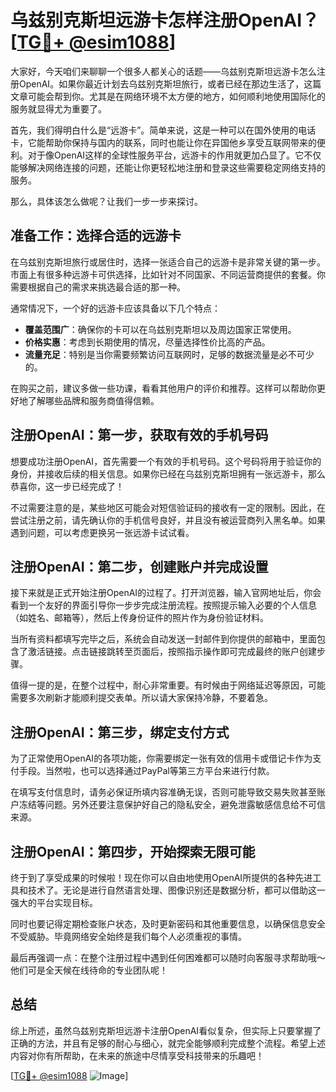 # 乌兹别克斯坦远游卡怎样注册OpenAI？[[TG💪+ @esim1088](https://t.me/s/esim1088)]

大家好，今天咱们来聊聊一个很多人都关心的话题——乌兹别克斯坦远游卡怎么注册OpenAI。如果你最近计划去乌兹别克斯坦旅行，或者已经在那边生活了，这篇文章可能会帮到你。尤其是在网络环境不太方便的地方，如何顺利地使用国际化的服务就显得尤为重要了。

首先，我们得明白什么是“远游卡”。简单来说，这是一种可以在国外使用的电话卡，它能帮助你保持与国内的联系，同时也能让你在异国他乡享受互联网带来的便利。对于像OpenAI这样的全球性服务平台，远游卡的作用就更加凸显了。它不仅能够解决网络连接的问题，还能让你更轻松地注册和登录这些需要稳定网络支持的服务。

那么，具体该怎么做呢？让我们一步一步来探讨。

## 准备工作：选择合适的远游卡

在乌兹别克斯坦旅行或居住时，选择一张适合自己的远游卡是非常关键的第一步。市面上有很多种远游卡可供选择，比如针对不同国家、不同运营商提供的套餐。你需要根据自己的需求来挑选最合适的那一种。

通常情况下，一个好的远游卡应该具备以下几个特点：

- **覆盖范围广**：确保你的卡可以在乌兹别克斯坦以及周边国家正常使用。
- **价格实惠**：考虑到长期使用的情况，尽量选择性价比高的产品。
- **流量充足**：特别是当你需要频繁访问互联网时，足够的数据流量是必不可少的。

在购买之前，建议多做一些功课，看看其他用户的评价和推荐。这样可以帮助你更好地了解哪些品牌和服务商值得信赖。

## 注册OpenAI：第一步，获取有效的手机号码

想要成功注册OpenAI，首先需要一个有效的手机号码。这个号码将用于验证你的身份，并接收后续的相关信息。如果你已经在乌兹别克斯坦拥有一张远游卡，那么恭喜你，这一步已经完成了！

不过需要注意的是，某些地区可能会对短信验证码的接收有一定的限制。因此，在尝试注册之前，请先确认你的手机信号良好，并且没有被运营商列入黑名单。如果遇到问题，可以考虑更换另一张远游卡试试看。

## 注册OpenAI：第二步，创建账户并完成设置

接下来就是正式开始注册OpenAI的过程了。打开浏览器，输入官网地址后，你会看到一个友好的界面引导你一步步完成注册流程。按照提示输入必要的个人信息（如姓名、邮箱等），然后上传身份证件的照片作为身份验证材料。

当所有资料都填写完毕之后，系统会自动发送一封邮件到你提供的邮箱中，里面包含了激活链接。点击链接跳转至页面后，按照指示操作即可完成最终的账户创建步骤。

值得一提的是，在整个过程中，耐心非常重要。有时候由于网络延迟等原因，可能需要多次刷新才能顺利提交表单。所以请大家保持冷静，不要着急。

## 注册OpenAI：第三步，绑定支付方式

为了正常使用OpenAI的各项功能，你需要绑定一张有效的信用卡或借记卡作为支付手段。当然啦，也可以选择通过PayPal等第三方平台来进行付款。

在填写支付信息时，请务必保证所填内容准确无误，否则可能导致交易失败甚至账户冻结等问题。另外还要注意保护好自己的隐私安全，避免泄露敏感信息给不可信来源。

## 注册OpenAI：第四步，开始探索无限可能

终于到了享受成果的时候啦！现在你可以自由地使用OpenAI所提供的各种先进工具和技术了。无论是进行自然语言处理、图像识别还是数据分析，都可以借助这一强大的平台实现目标。

同时也要记得定期检查账户状态，及时更新密码和其他重要信息，以确保信息安全不受威胁。毕竟网络安全始终是我们每个人必须重视的事情。

最后再强调一点：在整个注册过程中遇到任何困难都可以随时向客服寻求帮助哦～他们可是全天候在线待命的专业团队呢！

## 总结

综上所述，虽然乌兹别克斯坦远游卡注册OpenAI看似复杂，但实际上只要掌握了正确的方法，并且有足够的耐心与细心，就完全能够顺利完成整个流程。希望上述内容对你有所帮助，在未来的旅途中尽情享受科技带来的乐趣吧！

[[TG💪+ @esim1088](https://t.me/s/esim1088) ![Image](https://i.postimg.cc/4NQfJmqS/Snipaste-2025-05-13-00-14-12.png)]